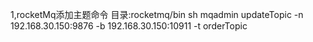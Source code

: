 1,rocketMq添加主题命令
目录:rocketmq/bin
sh mqadmin updateTopic -n 192.168.30.150:9876 -b 192.168.30.150:10911 -t orderTopic